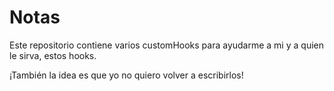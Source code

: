 # Notas

Este repositorio contiene varios customHooks para ayudarme a mi y a quien le sirva, estos hooks.

¡También la idea es que yo no quiero volver a escribirlos!
